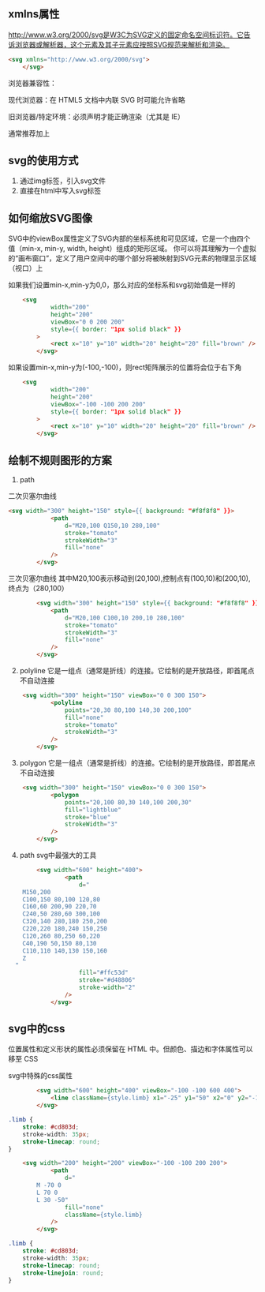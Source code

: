 ## xmlns属性
http://www.w3.org/2000/svg是W3C为SVG定义的固定命名空间标识符。它告诉浏览器或解析器，这个元素及其子元素应按照SVG规范来解析和渲染。
```html
<svg xmlns="http://www.w3.org/2000/svg">
    </svg>
```

浏览器兼容性：

现代浏览器：在 HTML5 文档中内联 SVG 时可能允许省略

旧浏览器/特定环境：必须声明才能正确渲染（尤其是 IE）

通常推荐加上

## svg的使用方式
1. 通过img标签，引入svg文件
2. 直接在html中写入svg标签

## 如何缩放SVG图像
SVG中的viewBox属性定义了SVG内部的坐标系统和可见区域，它是一个由四个值（min-x, min-y, width, height）组成的矩形区域。 你可以将其理解为一个虚拟的“画布窗口”，定义了用户空间中的哪个部分将被映射到SVG元素的物理显示区域（视口）上

如果我们设置min-x,min-y为0,0，那么对应的坐标系和svg初始值是一样的
```html
	<svg
			width="200"
			height="200"
			viewBox="0 0 200 200"
			style={{ border: "1px solid black" }}
		>
			<rect x="10" y="10" width="20" height="20" fill="brown" />
		</svg>
```
如果设置min-x,min-y为(-100,-100)，则rect矩阵展示的位置将会位于右下角
```html
	<svg
			width="200"
			height="200"
			viewBox="-100 -100 200 200"
			style={{ border: "1px solid black" }}
		>
			<rect x="10" y="10" width="20" height="20" fill="brown" />
		</svg>
```

## 绘制不规则图形的方案
1. path

二次贝塞尔曲线
```html
<svg width="300" height="150" style={{ background: "#f8f8f8" }}>
			<path
				d="M20,100 Q150,10 280,100"
				stroke="tomato"
				strokeWidth="3"
				fill="none"
			/>
		</svg>
```
三次贝塞尔曲线
其中M20,100表示移动到(20,100),控制点有(100,10)和(200,10),终点为（280,100）
```html
		<svg width="300" height="150" style={{ background: "#f8f8f8" }}>
			<path
				d="M20,100 C100,10 200,10 280,100"
				stroke="tomato"
				strokeWidth="3"
				fill="none"
			/>
		</svg>
```

2. polyline
它是一组点（通常是折线）的连接。它绘制的是开放路径，即首尾点不自动连接
```html
	<svg width="300" height="150" viewBox="0 0 300 150">
			<polyline
				points="20,30 80,100 140,30 200,100"
				fill="none"
				stroke="tomato"
				strokeWidth="3"
			/>
		</svg>
```
3. polygon
它是一组点（通常是折线）的连接。它绘制的是开放路径，即首尾点不自动连接

```html
	<svg width="300" height="150" viewBox="0 0 300 150">
			<polygon
				points="20,100 80,30 140,100 200,30"
				fill="lightblue"
				stroke="blue"
				strokeWidth="3"
			/>
		</svg>
```
4. path
svg中最强大的工具
```html
		<svg width="600" height="400">
				<path
					d="
    M150,200 
    C100,150 80,100 120,80
    C160,60 200,90 220,70
    C240,50 280,60 300,100
    C320,140 280,180 250,200
    C220,220 180,240 150,250
    C120,260 80,250 60,220
    C40,190 50,150 80,130
    C110,110 140,130 150,160
    Z
  "
					fill="#ffc53d"
					stroke="#d48806"
					stroke-width="2"
				/>
			</svg>
```

## svg中的css
位置属性和定义形状的属性必须保留在 HTML 中。但颜色、描边和字体属性可以移至 CSS

svg中特殊的css属性
```html
		<svg width="600" height="400" viewBox="-100 -100 600 400">
			<line className={style.limb} x1="-25" y1="50" x2="0" y2="-15" />
		</svg>
```
```css
.limb {
	stroke: #cd803d;
	stroke-width: 35px;
	stroke-linecap: round;
}

```

```html
	<svg width="200" height="200" viewBox="-100 -100 200 200">
			<path
				d="
        M -70 0
        L 70 0
        L 30 -50"
				fill="none"
				className={style.limb}
			/>
		</svg>

```

```css
.limb {
	stroke: #cd803d;
	stroke-width: 35px;
	stroke-linecap: round;
	stroke-linejoin: round;
}

```